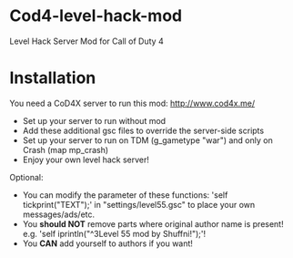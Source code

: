 # Cod4-level-hack-mod
Level Hack Server Mod for Call of Duty 4

# Installation
You need a CoD4X server to run this mod:
http://www.cod4x.me/

- Set up your server to run without mod
- Add these additional gsc files to override the server-side scripts
- Set up your server to run on TDM (g_gametype "war") and only on Crash (map mp_crash)
- Enjoy your own level hack server!

Optional:
- You can modify the parameter of these functions: 'self tickprint("TEXT");' in "settings/level55.gsc" to place your own messages/ads/etc. 
 - You **should NOT** remove parts where original author name is present! e.g. 'self iprintln("^3Level 55 mod by Shuffni!");'!
 - You **CAN** add yourself to authors if you want!
